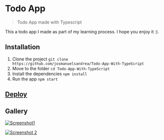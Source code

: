 # Todo App

> Todo App made with Typescript

This a todo app I made as part of my learning process. I hope you enjoy it :).

## Installation

1. Clone the project `git clone https://github.com/josmanuelsandrea/Todo-App-With-TypeScript`
2. Move to the folder `cd Todo-App-With-TypeScript`
3. Install the dependencies `npm install`
4. Run the app `npm start`

## [Deploy](https://todo-app-with-type-script-beryl.vercel.app/ "Todo App")

## Gallery

[![Screenshot1](https://s3.us-west-2.amazonaws.com/secure.notion-static.com/4be2e7bd-3169-43e0-ba27-4bfc058eaeb6/todo_app.png?X-Amz-Algorithm=AWS4-HMAC-SHA256&X-Amz-Content-Sha256=UNSIGNED-PAYLOAD&X-Amz-Credential=AKIAT73L2G45EIPT3X45%2F20230302%2Fus-west-2%2Fs3%2Faws4_request&X-Amz-Date=20230302T015935Z&X-Amz-Expires=86400&X-Amz-Signature=9887cdd657071b3a6b836b4a5d89d4862fb301766722c2c7bf21899c243ac2f7&X-Amz-SignedHeaders=host&response-content-disposition=filename%3D%22todo%2520app.png%22&x-id=GetObject "Screenshot1")](https://s3.us-west-2.amazonaws.com/secure.notion-static.com/4be2e7bd-3169-43e0-ba27-4bfc058eaeb6/todo_app.png?X-Amz-Algorithm=AWS4-HMAC-SHA256&X-Amz-Content-Sha256=UNSIGNED-PAYLOAD&X-Amz-Credential=AKIAT73L2G45EIPT3X45%2F20230302%2Fus-west-2%2Fs3%2Faws4_request&X-Amz-Date=20230302T015935Z&X-Amz-Expires=86400&X-Amz-Signature=9887cdd657071b3a6b836b4a5d89d4862fb301766722c2c7bf21899c243ac2f7&X-Amz-SignedHeaders=host&response-content-disposition=filename%3D%22todo%2520app.png%22&x-id=GetObject "Screenshot1")

[![Screenshot 2](https://s3.us-west-2.amazonaws.com/secure.notion-static.com/684efafc-ae82-4c9c-820d-b7dc9e65e9d8/todo_app_2.png?X-Amz-Algorithm=AWS4-HMAC-SHA256&X-Amz-Content-Sha256=UNSIGNED-PAYLOAD&X-Amz-Credential=AKIAT73L2G45EIPT3X45%2F20230302%2Fus-west-2%2Fs3%2Faws4_request&X-Amz-Date=20230302T015546Z&X-Amz-Expires=86400&X-Amz-Signature=aeea1ce2a7bc1190fcd61d8cabdcd888454e24207d1714a0221b7f3958b78d7c&X-Amz-SignedHeaders=host&response-content-disposition=filename%3D%22todo%2520app%25202.png%22&x-id=GetObject "Screenshot 2")](https://s3.us-west-2.amazonaws.com/secure.notion-static.com/684efafc-ae82-4c9c-820d-b7dc9e65e9d8/todo_app_2.png?X-Amz-Algorithm=AWS4-HMAC-SHA256&X-Amz-Content-Sha256=UNSIGNED-PAYLOAD&X-Amz-Credential=AKIAT73L2G45EIPT3X45%2F20230302%2Fus-west-2%2Fs3%2Faws4_request&X-Amz-Date=20230302T015546Z&X-Amz-Expires=86400&X-Amz-Signature=aeea1ce2a7bc1190fcd61d8cabdcd888454e24207d1714a0221b7f3958b78d7c&X-Amz-SignedHeaders=host&response-content-disposition=filename%3D%22todo%2520app%25202.png%22&x-id=GetObject "Screenshot 2")